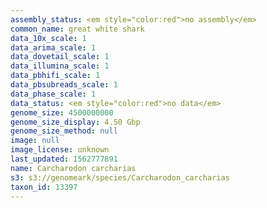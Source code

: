 ```yaml
---
assembly_status: <em style="color:red">no assembly</em>
common_name: great white shark
data_10x_scale: 1
data_arima_scale: 1
data_dovetail_scale: 1
data_illumina_scale: 1
data_pbhifi_scale: 1
data_pbsubreads_scale: 1
data_phase_scale: 1
data_status: <em style="color:red">no data</em>
genome_size: 4500000000
genome_size_display: 4.50 Gbp
genome_size_method: null
image: null
image_license: unknown
last_updated: 1562777891
name: Carcharodon carcharias
s3: s3://genomeark/species/Carcharodon_carcharias
taxon_id: 13397
---
```

